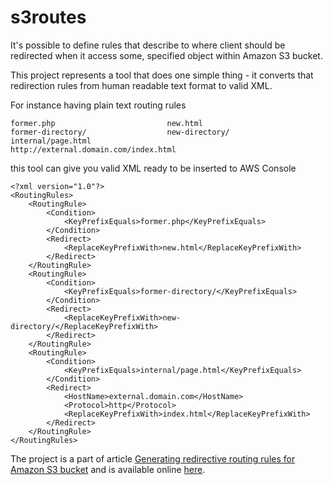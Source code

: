 s3routes
========
It's possible to define rules that describe to where client should be redirected when it access some,
specified object within Amazon S3 bucket.

This project represents a tool that does one simple thing - it converts that redirection rules from
human readable text format to valid XML.

For instance having plain text routing rules

    former.php                         new.html
    former-directory/                  new-directory/
    internal/page.html                 http://external.domain.com/index.html

this tool can give you valid XML ready to be inserted to AWS Console

    <?xml version="1.0"?>
    <RoutingRules>
        <RoutingRule>
            <Condition>
                <KeyPrefixEquals>former.php</KeyPrefixEquals>
            </Condition>
            <Redirect>
                <ReplaceKeyPrefixWith>new.html</ReplaceKeyPrefixWith>
            </Redirect>
        </RoutingRule>
        <RoutingRule>
            <Condition>
                <KeyPrefixEquals>former-directory/</KeyPrefixEquals>
            </Condition>
            <Redirect>
                <ReplaceKeyPrefixWith>new-directory/</ReplaceKeyPrefixWith>
            </Redirect>
        </RoutingRule>
        <RoutingRule>
            <Condition>
                <KeyPrefixEquals>internal/page.html</KeyPrefixEquals>
            </Condition>
            <Redirect>
                <HostName>external.domain.com</HostName>
                <Protocol>http</Protocol>
                <ReplaceKeyPrefixWith>index.html</ReplaceKeyPrefixWith>
            </Redirect>
        </RoutingRule>
    </RoutingRules>

The project is a part of article <a target="_blank" href="http://sukharevd.net/generating-redirective-routing-rules-for-amazon-s3-bucket.html">Generating redirective routing rules for Amazon S3 bucket</a>
and is available online <a target="_blank" href="http://sukharevd.net/static/files/blog/s3routes/index.html">here</a>.
